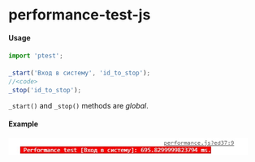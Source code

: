 # performance-test-js

#### Usage
```js
import 'ptest';

_start('Вход в систему', 'id_to_stop');
//<code>
_stop('id_to_stop');
```

`_start()` and `_stop()` methods are *global*.

#### Example
![](https://github.com/yungvldai/performance-test-js/blob/master/example.jpg)
